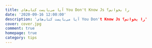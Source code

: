 ```yaml
---
title: آیا می‌بایست کتاب‌های You Don't Know Js را بخوانم؟
date: '2020-09-16 12:00:00'
description: 'آیا می‌بایست کتاب‌های You Don't Know Js را بخوانم؟'
cover: cover.jpg
comment: true
homepage: true
category: tips
---
```

